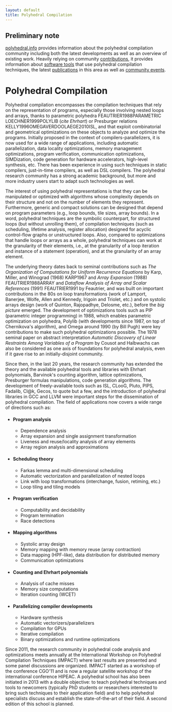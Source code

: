 ```yaml
---
layout: default
title: Polyhedral Compilation
---
```


Preliminary note
----------------
[polyhedral.info](/) provides
information about the polyhedral compilation community including both the
latest developments as well as an overview of existing work. Heavily relying on
community [contributions](/contribute.html), it provides information
about [software tools](software.html) that use polyhedral
compilation techniques, the latest [publications](publications.html)
in this area as well as [community events](events.html).

Polyhedral Compilation
======================

Polyhedral compilation encompasses the compilation techniques that rely on the
representation of programs, especially those involving nested loops and arrays,
thanks to parametric polyhedra <a class="citation">FEAUTRIER1988PARAMETRIC</a>
<a class="citation">LOECHNER1999POLYLIB</a> (*cite Ehrhart*) or Presburger relations
<a class="citation">KELLY1996OMEGA</a><a class="citation">VERDOOLAEGE2010ISL</a>,
and that exploit combinatorial and geometrical optimizations on these objects
to analyze and optimize the programs. Initially proposed in the context of
compilers-parallelizers, it is now used for a wide range of applications,
including automatic parallelization, data locality optimizations, memory
management optimizations, program verification, communication optimizations,
SIMDization, code generation for hardware accelerators, high-level synthesis,
etc. There has been experience in using such techniques in static compilers,
just-in-time compilers, as well as DSL compilers. The polyhedral research
community has a strong academic background, but more and more industry users
start to adapt such technologies as well.

The interest of using polyhedral representations is that they can be
manipulated or optimized with algorithms whose complexity depends on their
structure and not on the number of elements they represent. Furthermore,
generic and compact solutions can be designed that depend on program parameters
(e.g., loop bounds, tile sizes, array bounds). In a word, polyhedral techniques
are the symbolic counterpart, for structured loops (but without unrolling
them), of compilation techniques (such as scheduling, lifetime analysis,
register allocation) designed for acyclic control-flow graphs or unstructured
loops. Also, compared to optimizations that handle loops or arrays as a whole,
polyhedral techniques can work at the granularity of their elements, i.e., at
the granularity of a loop iteration and instance of a statement (operation),
and at the granularity of an array element.
 
The underlying theory dates back to seminal contributions such as *The
Organization of Computations for Uniform Recurrence Equations* by Karp, Miller,
and Winograd (1968) <a class="citation">KARP1967</a> and *Array Expansion*
(1988) <a class="citation">FEAUTRIER1988ARRAY</a> and *Dataflow Analysis of
Array and Scalar References* (1991) <a class="citation">FEAUTRIER1991</a> by
Feautrier, and was built on important contributions in the 80s on loop
transformations (work of Lamport, Banerjee, Wolfe, Allen and Kennedy, Irigoin
and Triolet, etc.) and on systolic arrays design (work of Quinton, Rajopadhye,
Delosme, etc.), before the *big picture* emerged. The development of
optimizations tools such as PIP (parametric integer programming) in 1988, which
enables parametric optimization on polyhedra, Polylib (with developments since
1987, on top of Chernikova's algorithm), and Omega around 1990 (by Bill Pugh)
were key contributions to make such polyhedral optimizations possible. The 1978
seminal paper on abstract interpretation *Automatic Discovery of Linear
Restraints Among Variables of a Program* by Cousot and Halbwachs can also be
considered as one axis of foundations for polyhedral analysis, even if it gave
rise to an initially-disjoint community.

Since then, in the last 20 years, the research community has extended the
theory and the available polyhedral tools and libraries with Ehrhart
polynomials, Barvinok's counting algorithm, lattice optimizations, Presburger
formulas manipulations, code generation algorithms. The development of
freely-available tools such as ISL, CLooG, Pluto, PIPS, Fadalib, Cl@k, Gecos,
to quote but a few, and the introduction of polyhedral libraries in GCC and
LLVM were important steps for the dissemination of polyhedral compilation. The
field of applications now covers a wide range of directions such as:

* #### Program analysis
	+ Dependence analysis
	+ Array expansion and single assignment transformation
	+ Liveness and reuse/locality analysis of array elements
	+ Array region analysis and approximations

* #### Scheduling theory
	+ Farkas lemma and multi-dimensional scheduling
	+ Automatic vectorization and parallelization of nested loops
	+ Link with loop transformations (interchange, fusion, retiming, etc.)
	+ Loop tiling and tiling models

* #### Program verification
	+ Computability and decidability
	+ Program termination
	+ Race detections

* #### Mapping algorithms
	+ Systolic array design
	+ Memory mapping with memory reuse (array contraction)
	+ Data mapping (HPF-like), data distribution for distributed memory
	+ Communication optimizations

* #### Counting and Ehrhart polynomials
	+ Analysis of cache misses
	+ Memory size computations
	+ Iteration counting (WCET)

* #### Parallelizing compiler developments

	+ Hardware synthesis
	+ Automatic vectorizers/parallelizers
	+ Compilation for GPUs
	+ Iterative compilation
	+ Binary optimizations and runtime optimizations

Since 2011, the research community in polyhedral code analysis and
optimizations meets annually at the International Workshop on Polyhedral
Compilation Techniques (IMPACT) where last results are presented and some panel
discussions are organized. IMPACT started as a workshop of the conference
CGO'11 and is now a regular satellite workshop of the international conference
HIPEAC. A polyhedral school has also been initiated in 2013 with a double
objective: to teach polyhedral techniques and tools to newcomers (typically
PhD students or researchers interested to bring such techniques to their
application field) and to help polyhedral specialists discuss and establish the
state-of-the-art of their field. A second edition of this school is planned.
